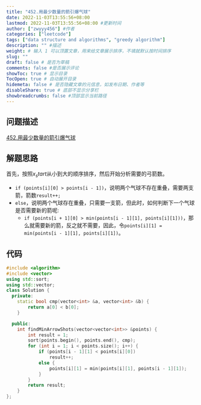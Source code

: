 ```yaml
---
title: "452.用最少数量的箭引爆气球"
date: 2022-11-03T13:55:56+08:00
lastmod: 2022-11-03T13:55:56+08:00 #更新时间
author: ["zwyyy456"] #作者
categories: ["leetcode"]
tags: ["data structure and algorithms", "greedy algorithm"]
description: "" #描述
weight: # 输入 1 可以顶置文章，用来给文章展示排序，不填就默认按时间排序
slug: ""
draft: false # 是否为草稿
comments: false #是否展示评论
showToc: true # 显示目录
TocOpen: true # 自动展开目录
hidemeta: false # 是否隐藏文章的元信息，如发布日期、作者等
disableShare: true # 底部不显示分享栏
showbreadcrumbs: false #顶部显示当前路径
---
```

## 问题描述
[452.用最少数量的箭引爆气球](https://leetcode.cn/problems/minimum-number-of-arrows-to-burst-balloons/)

## 解题思路
首先，按照$x_start$从小到大的顺序排序，然后开始分析需要的弓箭数。

- `if (points[i][0] > points[i - 1])`，说明两个气球不存在重叠，需要两支箭，箭数`result++;`
- `else`，说明两个气球存在重叠，只需要一支箭，但此时，如何判断下一个气球是否需要新的箭呢:
    - `if (points[i + 1][0] > min(points[i - 1][1], points[i][1]))`，那么就需要新的箭，反之就不需要，因此，令`points[i][1] = min(points[i - 1][1], points[i][1])`。

## 代码
```cpp
#include <algorithm>
#include <vector>
using std::sort;
using std::vector;
class Solution {
  private:
    static bool cmp(vector<int> &a, vector<int> &b) {
        return a[0] < b[0];
    }

  public:
    int findMinArrowShots(vector<vector<int>> &points) {
        int result = 1;
        sort(points.begin(), points.end(), cmp);
        for (int i = 1; i < points.size(); i++) {
            if (points[i - 1][1] < points[i][0])
                result++;
            else {
                points[i][1] = min(points[i][1], points[i - 1][1]);
            }
        }
        return result;
    }
};
```
